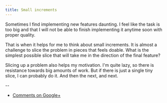 ```yaml
---
title: Small increments
---
```


Sometimes I find implementing new features daunting. I feel like the task is
too big and that I will not be able to finish implementing it anytime soon with
proper quality.

That is when it helps for me to think about small increments. It is almost a
challenge to slice the problem in pieces that feels doable. What is the
simplest possible slice that will take me in the direction of the final
feature?

Slicing up a problem also helps my motivation. I'm quite lazy, so there is
resistance towards big amounts of work. But if there is just a single tiny
slice, I can probably do it. And then the next, and next.

--

* [Comments on Google+](https://plus.google.com/112175093836850283531/posts/DHzTjPERSc1)
